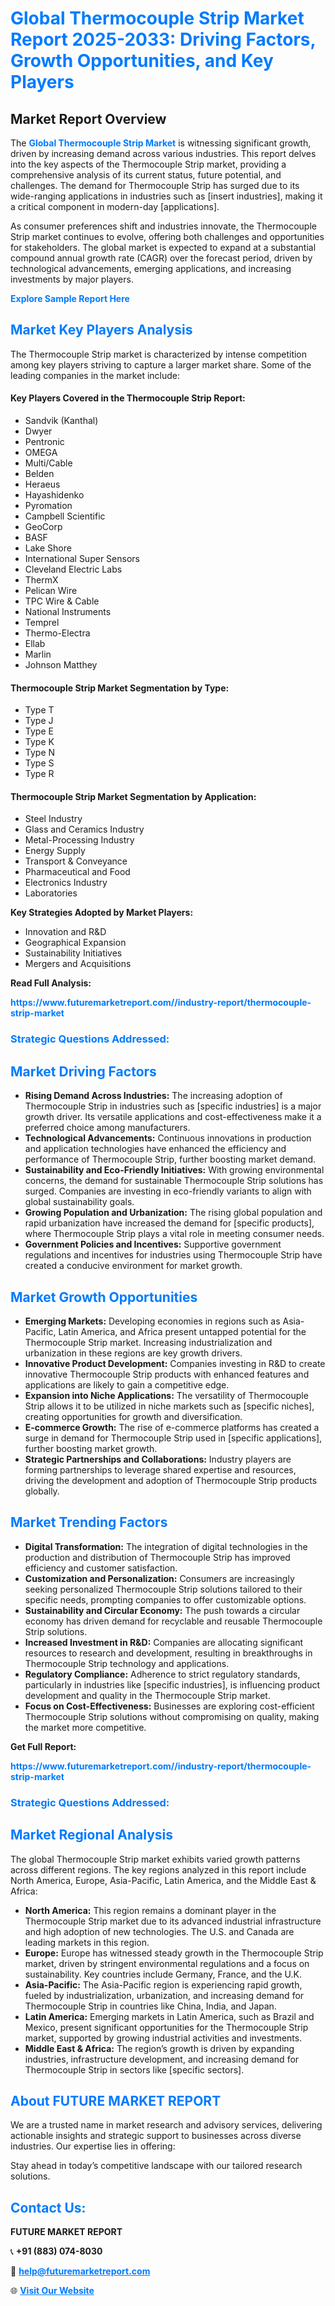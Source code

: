 <h1 style="color: #007BFF;">Global Thermocouple Strip Market Report 2025-2033: Driving Factors, Growth Opportunities, and Key Players</h1>

<section id="overview">
<h2>Market Report Overview</h2>
<p>The <a href="https://www.futuremarketreport.com//industry-report/thermocouple-strip-market" style="color: #007BFF; text-decoration: none;"><strong>Global Thermocouple Strip Market</strong></a> is witnessing significant growth, driven by increasing demand across various industries. This report delves into the key aspects of the Thermocouple Strip market, providing a comprehensive analysis of its current status, future potential, and challenges. The demand for Thermocouple Strip has surged due to its wide-ranging applications in industries such as [insert industries], making it a critical component in modern-day [applications].</p>
<p>As consumer preferences shift and industries innovate, the Thermocouple Strip market continues to evolve, offering both challenges and opportunities for stakeholders. The global market is expected to expand at a substantial compound annual growth rate (CAGR) over the forecast period, driven by technological advancements, emerging applications, and increasing investments by major players.</p>
</section>

<section id="overview">
<p><a href="https://www.futuremarketreport.com//request-sample/reportId=82411" style="color: #007BFF; text-decoration: none;"><strong>Explore Sample Report Here</strong></a></p>
</section>

<section id="key-players">
<h2 style="color: #007BFF;">Market Key Players Analysis</h2>
<p>The Thermocouple Strip market is characterized by intense competition among key players striving to capture a larger market share. Some of the leading companies in the market include:</p>
<h4>Key Players Covered in the Thermocouple Strip Report:</h4>
<ul><li>Sandvik (Kanthal)</li><li>Dwyer</li><li>Pentronic</li><li>OMEGA</li><li>Multi/Cable</li><li>Belden</li><li>Heraeus</li><li>Hayashidenko</li><li>Pyromation</li><li>Campbell Scientific</li><li>GeoCorp</li><li>BASF</li><li>Lake Shore</li><li>International Super Sensors</li><li>Cleveland Electric Labs</li><li>ThermX</li><li>Pelican Wire</li><li>TPC Wire &amp; Cable</li><li>National Instruments</li><li>Temprel</li><li>Thermo-Electra</li><li>Ellab</li><li>Marlin</li><li>Johnson Matthey</li></ul>
<h4>Thermocouple Strip Market Segmentation by Type:</h4>
<ul><li>Type T</li><li>Type J</li><li>Type E</li><li>Type K</li><li>Type N</li><li>Type S</li><li>Type R</li></ul>

<h4>Thermocouple Strip Market Segmentation by Application:</h4>
<ul><li>Steel Industry</li><li>Glass and Ceramics Industry</li><li>Metal-Processing Industry</li><li>Energy Supply</li><li>Transport &amp; Conveyance</li><li>Pharmaceutical and Food</li><li>Electronics Industry</li><li>Laboratories</li></ul>
<p><strong>Key Strategies Adopted by Market Players:</strong></p>
<ul>
<li>Innovation and R&D</li>
<li>Geographical Expansion</li>
<li>Sustainability Initiatives</li>
<li>Mergers and Acquisitions</li>
</ul>
</section>

<section>
<p><strong>Read Full Analysis: </strong></p><a href="https://www.futuremarketreport.com//industry-report/thermocouple-strip-market" style="color: #007BFF; text-decoration: none;"><strong>https://www.futuremarketreport.com//industry-report/thermocouple-strip-market</strong></a>
<h3 style="color: #007BFF;">Strategic Questions Addressed:</h3>
</section>

<section id="driving-factors">
<h2 style="color: #007BFF;">Market Driving Factors</h2>
<ul>
<li><strong>Rising Demand Across Industries:</strong> The increasing adoption of Thermocouple Strip in industries such as [specific industries] is a major growth driver. Its versatile applications and cost-effectiveness make it a preferred choice among manufacturers.</li>
<li><strong>Technological Advancements:</strong> Continuous innovations in production and application technologies have enhanced the efficiency and performance of Thermocouple Strip, further boosting market demand.</li>
<li><strong>Sustainability and Eco-Friendly Initiatives:</strong> With growing environmental concerns, the demand for sustainable Thermocouple Strip solutions has surged. Companies are investing in eco-friendly variants to align with global sustainability goals.</li>
<li><strong>Growing Population and Urbanization:</strong> The rising global population and rapid urbanization have increased the demand for [specific products], where Thermocouple Strip plays a vital role in meeting consumer needs.</li>
<li><strong>Government Policies and Incentives:</strong> Supportive government regulations and incentives for industries using Thermocouple Strip have created a conducive environment for market growth.</li>
</ul>
</section>

<section id="growth-opportunities">
<h2 style="color: #007BFF;">Market Growth Opportunities</h2>
<ul>
<li><strong>Emerging Markets:</strong> Developing economies in regions such as Asia-Pacific, Latin America, and Africa present untapped potential for the Thermocouple Strip market. Increasing industrialization and urbanization in these regions are key growth drivers.</li>
<li><strong>Innovative Product Development:</strong> Companies investing in R&D to create innovative Thermocouple Strip products with enhanced features and applications are likely to gain a competitive edge.</li>
<li><strong>Expansion into Niche Applications:</strong> The versatility of Thermocouple Strip allows it to be utilized in niche markets such as [specific niches], creating opportunities for growth and diversification.</li>
<li><strong>E-commerce Growth:</strong> The rise of e-commerce platforms has created a surge in demand for Thermocouple Strip used in [specific applications], further boosting market growth.</li>
<li><strong>Strategic Partnerships and Collaborations:</strong> Industry players are forming partnerships to leverage shared expertise and resources, driving the development and adoption of Thermocouple Strip products globally.</li>
</ul>
</section>

<section id="trending-factors">
<h2 style="color: #007BFF;">Market Trending Factors</h2>
<ul>
<li><strong>Digital Transformation:</strong> The integration of digital technologies in the production and distribution of Thermocouple Strip has improved efficiency and customer satisfaction.</li>
<li><strong>Customization and Personalization:</strong> Consumers are increasingly seeking personalized Thermocouple Strip solutions tailored to their specific needs, prompting companies to offer customizable options.</li>
<li><strong>Sustainability and Circular Economy:</strong> The push towards a circular economy has driven demand for recyclable and reusable Thermocouple Strip solutions.</li>
<li><strong>Increased Investment in R&D:</strong> Companies are allocating significant resources to research and development, resulting in breakthroughs in Thermocouple Strip technology and applications.</li>
<li><strong>Regulatory Compliance:</strong> Adherence to strict regulatory standards, particularly in industries like [specific industries], is influencing product development and quality in the Thermocouple Strip market.</li>
<li><strong>Focus on Cost-Effectiveness:</strong> Businesses are exploring cost-efficient Thermocouple Strip solutions without compromising on quality, making the market more competitive.</li>
</ul>
</section>

<section>
<p><strong>Get Full Report: </strong></p><a href="https://www.futuremarketreport.com//industry-report/thermocouple-strip-market" style="color: #007BFF; text-decoration: none;"><strong>https://www.futuremarketreport.com//industry-report/thermocouple-strip-market</strong></a>
<h3 style="color: #007BFF;">Strategic Questions Addressed:</h3>
</section>


<section id="regional-analysis">
<h2 style="color: #007BFF;">Market Regional Analysis</h2>
<p>The global Thermocouple Strip market exhibits varied growth patterns across different regions. The key regions analyzed in this report include North America, Europe, Asia-Pacific, Latin America, and the Middle East & Africa:</p>
<ul>
<li><strong>North America:</strong> This region remains a dominant player in the Thermocouple Strip market due to its advanced industrial infrastructure and high adoption of new technologies. The U.S. and Canada are leading markets in this region.</li>
<li><strong>Europe:</strong> Europe has witnessed steady growth in the Thermocouple Strip market, driven by stringent environmental regulations and a focus on sustainability. Key countries include Germany, France, and the U.K.</li>
<li><strong>Asia-Pacific:</strong> The Asia-Pacific region is experiencing rapid growth, fueled by industrialization, urbanization, and increasing demand for Thermocouple Strip in countries like China, India, and Japan.</li>
<li><strong>Latin America:</strong> Emerging markets in Latin America, such as Brazil and Mexico, present significant opportunities for the Thermocouple Strip market, supported by growing industrial activities and investments.</li>
<li><strong>Middle East & Africa:</strong> The region’s growth is driven by expanding industries, infrastructure development, and increasing demand for Thermocouple Strip in sectors like [specific sectors].</li>
</ul>
</section>

<footer>
<h2 style="color: #007BFF;">About FUTURE MARKET REPORT</h2>
<p>We are a trusted name in market research and advisory services, delivering actionable insights and strategic support to businesses across diverse industries. Our expertise lies in offering:</p>

<p>Stay ahead in today’s competitive landscape with our tailored research solutions.</p>

<h2 style="color: #007BFF;">Contact Us:</h2>
<p><strong>FUTURE MARKET REPORT</strong></p>
<p>📞 <strong>+91 (883) 074-8030</strong></p>
<p>📧 <strong><a href="mailto:help@futuremarketreport.com" style="color: #007BFF;">help@futuremarketreport.com</a></strong></p>
<p>🌐 <strong><a href="https://www.futuremarketreport.com/" style="color: #007BFF;">Visit Our Website</a></strong></p>
</footer>